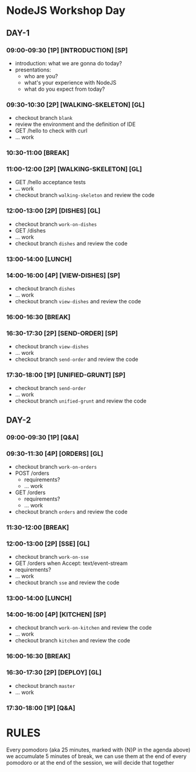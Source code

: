 # NodeJS Workshop Day

## DAY-1

### 09:00-09:30 [1P] [INTRODUCTION] [SP]
* introduction: what we are gonna do today?
* presentations:
  * who are you?
  * what's your experience with NodeJS
  * what do you expect from today?

### 09:30-10:30 [2P] [WALKING-SKELETON] [GL]
* checkout branch `blank`
* review the environment and the definition of IDE
* GET /hello to check with curl
* ... work

### 10:30-11:00 [BREAK]

### 11:00-12:00 [2P] [WALKING-SKELETON] [GL]
* GET /hello acceptance tests
* ... work
* checkout branch `walking-skeleton` and review the code

### 12:00-13:00 [2P] [DISHES] [GL]
* checkout branch `work-on-dishes`
* GET /dishes
* ... work
* checkout branch `dishes` and review the code

### 13:00-14:00 [LUNCH]

### 14:00-16:00 [4P] [VIEW-DISHES] [SP]
* checkout branch `dishes`
* ... work
* checkout branch `view-dishes` and review the code

### 16:00-16:30 [BREAK]

### 16:30-17:30 [2P] [SEND-ORDER] [SP]
* checkout branch `view-dishes`
* ... work
* checkout branch `send-order` and review the code

### 17:30-18:00 [1P] [UNIFIED-GRUNT] [SP]
* checkout branch `send-order`
* ... work
* checkout branch `unified-grunt` and review the code

## DAY-2

### 09:00-09:30 [1P] [Q&A]

### 09:30-11:30 [4P] [ORDERS] [GL]
* checkout branch `work-on-orders`
* POST /orders
  * requirements?
  * ... work
* GET /orders
  * requirements?
  * ... work
* checkout branch `orders` and review the code

### 11:30-12:00 [BREAK]

### 12:00-13:00 [2P] [SSE] [GL]
* checkout branch `work-on-sse`
* GET /orders when Accept: text/event-stream
* requirements?
* ... work
* checkout branch `sse` and review the code

### 13:00-14:00 [LUNCH]

### 14:00-16:00 [4P] [KITCHEN] [SP]
* checkout branch `work-on-kitchen` and review the code
* ... work
* checkout branch `kitchen` and review the code

### 16:00-16:30 [BREAK]

### 16:30-17:30 [2P] [DEPLOY] [GL]
* checkout branch `master`
* ... work

### 17:30-18:00 [1P] [Q&A]

# RULES
Every pomodoro (aka 25 minutes, marked with {N}P in the agenda above) we accumulate 5 minutes of break, we can use them at the end of every pomodoro or at the end of the session, we will decide that together

